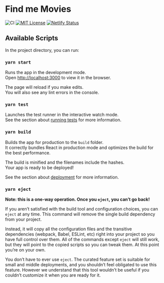 # Find me Movies

![CI][ci-url]
[![MIT License][license-shield]][license-url]
[![Netlify Status](https://api.netlify.com/api/v1/badges/8e07b48b-db00-44e5-afa8-17b097d6b27a/deploy-status)](https://app.netlify.com/sites/awesome-lovelace-132762/deploys)

## Available Scripts

In the project directory, you can run:

### `yarn start`

Runs the app in the development mode.<br />
Open [http://localhost:3000](http://localhost:3000) to view it in the browser.

The page will reload if you make edits.<br />
You will also see any lint errors in the console.

### `yarn test`

Launches the test runner in the interactive watch mode.<br />
See the section about [running tests](https://facebook.github.io/create-react-app/docs/running-tests) for more information.

### `yarn build`

Builds the app for production to the `build` folder.<br />
It correctly bundles React in production mode and optimizes the build for the best performance.

The build is minified and the filenames include the hashes.<br />
Your app is ready to be deployed!

See the section about [deployment](https://facebook.github.io/create-react-app/docs/deployment) for more information.

### `yarn eject`

**Note: this is a one-way operation. Once you `eject`, you can’t go back!**

If you aren’t satisfied with the build tool and configuration choices, you can `eject` at any time. This command will remove the single build dependency from your project.

Instead, it will copy all the configuration files and the transitive dependencies (webpack, Babel, ESLint, etc) right into your project so you have full control over them. All of the commands except `eject` will still work, but they will point to the copied scripts so you can tweak them. At this point you’re on your own.

You don’t have to ever use `eject`. The curated feature set is suitable for small and middle deployments, and you shouldn’t feel obligated to use this feature. However we understand that this tool wouldn’t be useful if you couldn’t customize it when you are ready for it.

[ci-url]: https://github.com/gayankanishka/find-me-movies/workflows/CI/badge.svg
[contributors-shield]: https://img.shields.io/badge/CONTRIBUTORS-green.svg
[contributors-url]: https://github.com/gayankanishka/find-me-movies/graphs/contributors
[forks-shield]: https://img.shields.io/badge/FORKS-blue.svg
[forks-url]: https://github.com/gayankanishka/find-me-movies/network/members
[stars-shield]: https://img.shields.io/badge/STARS-blue.svg
[stars-url]: https://github.com/gayankanishka/find-me-movies/stargazers
[issues-shield]: https://img.shields.io/badge/ISSUES-orange.svg
[issues-url]: https://github.com/gayankanishka/find-me-movies/issues
[license-shield]: https://img.shields.io/badge/License-MIT-blue.svg
[license-url]: https://github.com/gayankanishka/find-me-movies/blob/master/LICENSE

<!-- [product-screenshot]: images/screenshot.png -->
